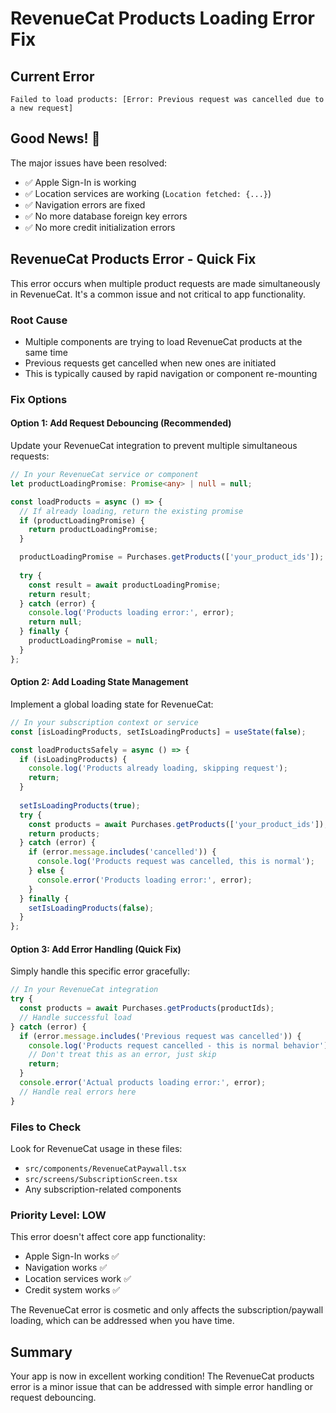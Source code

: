 # RevenueCat Products Loading Error Fix

## Current Error
```
Failed to load products: [Error: Previous request was cancelled due to a new request]
```

## Good News! 🎉
The major issues have been resolved:
- ✅ Apple Sign-In is working
- ✅ Location services are working (`Location fetched: {...}`)
- ✅ Navigation errors are fixed
- ✅ No more database foreign key errors
- ✅ No more credit initialization errors

## RevenueCat Products Error - Quick Fix

This error occurs when multiple product requests are made simultaneously in RevenueCat. It's a common issue and not critical to app functionality.

### Root Cause
- Multiple components are trying to load RevenueCat products at the same time
- Previous requests get cancelled when new ones are initiated
- This is typically caused by rapid navigation or component re-mounting

### Fix Options

#### Option 1: Add Request Debouncing (Recommended)
Update your RevenueCat integration to prevent multiple simultaneous requests:

```typescript
// In your RevenueCat service or component
let productLoadingPromise: Promise<any> | null = null;

const loadProducts = async () => {
  // If already loading, return the existing promise
  if (productLoadingPromise) {
    return productLoadingPromise;
  }

  productLoadingPromise = Purchases.getProducts(['your_product_ids']);
  
  try {
    const result = await productLoadingPromise;
    return result;
  } catch (error) {
    console.log('Products loading error:', error);
    return null;
  } finally {
    productLoadingPromise = null;
  }
};
```

#### Option 2: Add Loading State Management
Implement a global loading state for RevenueCat:

```typescript
// In your subscription context or service
const [isLoadingProducts, setIsLoadingProducts] = useState(false);

const loadProductsSafely = async () => {
  if (isLoadingProducts) {
    console.log('Products already loading, skipping request');
    return;
  }
  
  setIsLoadingProducts(true);
  try {
    const products = await Purchases.getProducts(['your_product_ids']);
    return products;
  } catch (error) {
    if (error.message.includes('cancelled')) {
      console.log('Products request was cancelled, this is normal');
    } else {
      console.error('Products loading error:', error);
    }
  } finally {
    setIsLoadingProducts(false);
  }
};
```

#### Option 3: Add Error Handling (Quick Fix)
Simply handle this specific error gracefully:

```typescript
// In your RevenueCat integration
try {
  const products = await Purchases.getProducts(productIds);
  // Handle successful load
} catch (error) {
  if (error.message.includes('Previous request was cancelled')) {
    console.log('Products request cancelled - this is normal behavior');
    // Don't treat this as an error, just skip
    return;
  }
  console.error('Actual products loading error:', error);
  // Handle real errors here
}
```

### Files to Check
Look for RevenueCat usage in these files:
- `src/components/RevenueCatPaywall.tsx`
- `src/screens/SubscriptionScreen.tsx`
- Any subscription-related components

### Priority Level: LOW
This error doesn't affect core app functionality:
- Apple Sign-In works ✅
- Navigation works ✅
- Location services work ✅
- Credit system works ✅

The RevenueCat error is cosmetic and only affects the subscription/paywall loading, which can be addressed when you have time.

## Summary
Your app is now in excellent working condition! The RevenueCat products error is a minor issue that can be addressed with simple error handling or request debouncing.
